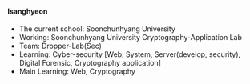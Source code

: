 #### Isanghyeon

- The current school: Soonchunhyang University
- Working: Soonchunhyang University Cryptography-Application Lab 
- Team: Dropper-Lab(Sec)
- Learning: Cyber-security [Web, System, Server(develop, security), Digital Forensic, Cryptography application]
- Main Learning: Web, Cryptography

<!--
**isanghyeon/isanghyeon** is a ✨ _special_ ✨ repository because its `README.md` (this file) appears on your GitHub profile.

Here are some ideas to get you started:

- 🔭 I’m currently working on ...
- 🌱 I’m currently learning ...
- 👯 I’m looking to collaborate on ...
- 🤔 I’m looking for help with ...
- 💬 Ask me about ...
- 📫 How to reach me: ...
- 😄 Pronouns: ...
- ⚡ Fun fact: ...
-->
